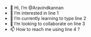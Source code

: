 - 👋 Hi, I’m @Aravindkannan
- 👀 I’m interested in line 1
- 🌱 I’m currently learning to type line 2
- 💞️ I’m looking to collaborate on line 3
- 📫 How to reach me using line 4 ?

<!---
AravindkannanCT/AravindkannanCT is a ✨ special ✨ repository because its `README.md` (this file) appears on your GitHub profile.
You can click the Preview link to take a look at your changes.
--->
